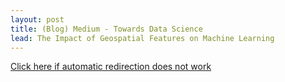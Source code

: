 ```yaml
---
layout: post
title: (Blog) Medium - Towards Data Science
lead: The Impact of Geospatial Features on Machine Learning
---
```


<a href = 'https://towardsdatascience.com/the-impact-of-geospatial-features-on-machine-learning-3a71c99f080a?source=friends_link&sk=c38d7707eb88f853ffe19486e6aa3dd4'>
    Click here if automatic redirection does not work
</a>

<script type='text/javascript'>
    location.href = 'https://towardsdatascience.com/the-impact-of-geospatial-features-on-machine-learning-3a71c99f080a?source=friends_link&sk=c38d7707eb88f853ffe19486e6aa3dd4';
</script>